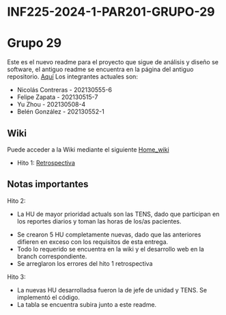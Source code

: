 # INF225-2024-1-PAR201-GRUPO-29
# Grupo 29

Este es el nuevo readme para el proyecto que sigue de análisis y diseño se software, el antiguo readme se encuentra en la página del antiguo repositorio. [Aquí](https://github.com/Tabby2109/INF236-2023-2-PAR201-GRUPO-02)
Los integrantes actuales son:

* Nicolás Contreras - 202130555-6
* Felipe Zapata - 202130515-7
* Yu Zhou - 202130508-4
* Belén González - 202130552-1

## Wiki
Puede acceder a la Wiki mediante el siguiente [Home_wiki](https://github.com/naikelito/INF225-GRUPO29-PROYECTO/wiki)

* Hito 1: [Retrospectiva](https://github.com/naikelito/INF225-GRUPO29-PROYECTO/wiki/Restrospectiva)
## Notas importantes

Hito 2:
* La HU de mayor prioridad actuals son las TENS, dado que participan en los reportes diarios y toman las horas de los/as pacientes.
- Se crearon 5 HU completamente nuevas, dado que las anteriores difieren en exceso con los requisitos de esta entrega.
- Todo lo requerido se encuentra en la wiki y el desarrollo web en la branch correspondiente.
- Se arreglaron los errores del hito 1 retrospectiva

Hito 3:
- La nuevas HU desarrolladsa fueron la de jefe de unidad y TENS. Se implementó el código.
- La tabla se encuentra subira junto a este readme.
